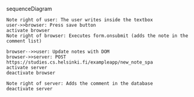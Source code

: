 sequenceDiagram

    Note right of user: The user writes inside the textbox
    user->>browser: Press save button
    activate browser
    Note right of browser: Executes form.onsubmit (adds the note in the comment list)
    
    browser-->>user: Update notes with DOM
    browser->>server: POST https://studies.cs.helsinki.fi/exampleapp/new_note_spa
    activate server
    deactivate browser
    
    Note right of server: Adds the comment in the database
    deactivate server
